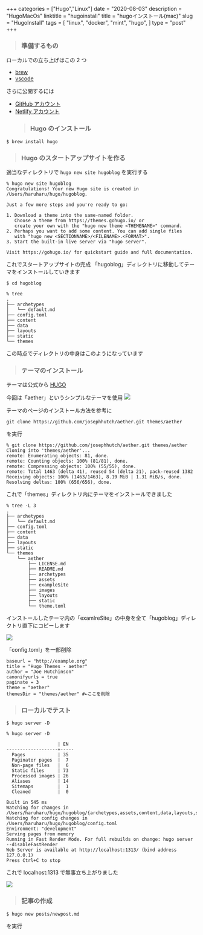 +++
categories = ["Hugo","Linux"]
date = "2020-08-03"
description = "HugoMacOs"
linktitle = "hugoinstall"
title = "hugoインストール(mac)"
slug = "HugoInstall"
tags = [
  "linux",
  "docker",
  "mint",
  "hugo",
  ]
type = "post"
+++

> ### 準備するもの

ローカルでの立ち上げはこの 2 つ

- [brew](https://brew.sh/index_ja)
- [vscode](https://code.visualstudio.com/download)

さらに公開するには

- [GitHub アカウント](https://github.co.jp/)
- [Netlify アカウント](https://www.netlify.com/)
  > ### Hugo のインストール

```
$ brew install hugo
```

> ### Hugo のスタートアップサイトを作る

適当なディレクトリで
`hugo new site hugoblog`
を実行する

```
% hugo new site hugoblog
Congratulations! Your new Hugo site is created in /Users/haruharu/hugo/hugoblog.

Just a few more steps and you're ready to go:

1. Download a theme into the same-named folder.
   Choose a theme from https://themes.gohugo.io/ or
   create your own with the "hugo new theme <THEMENAME>" command.
2. Perhaps you want to add some content. You can add single files
   with "hugo new <SECTIONNAME>/<FILENAME>.<FORMAT>".
3. Start the built-in live server via "hugo server".

Visit https://gohugo.io/ for quickstart guide and full documentation.
```

これでスタートアップサイトの完成
「hugoblog」ディレクトリに移動してテーマをインストールしていきます

```
$ cd hugoblog
```

```
% tree
.
├── archetypes
│   └── default.md
├── config.toml
├── content
├── data
├── layouts
├── static
└── themes
```

この時点でディレクトリの中身はこのようになっています

> ### テーマのインストール

テーマは公式から
[HUGO](https://themes.gohugo.io/)

今回は「aether」というシンプルなテーマを使用
![](https://lh3.googleusercontent.com/FMFhRnADI6ZPloe8QrM45Z77JcxVBZgCvShICujCwrcU_ARAjH6AcMQrWFdnJHrCCctZg9-lEeXQ2-Ogg8-uMTzMvPUUNeCIttFImbMHwq-tO0vUOUc=w1280)

テーマのページのインストール方法を参考に

```
git clone https://github.com/josephhutch/aether.git themes/aether
```

を実行

```
% git clone https://github.com/josephhutch/aether.git themes/aether
Cloning into 'themes/aether'...
remote: Enumerating objects: 81, done.
remote: Counting objects: 100% (81/81), done.
remote: Compressing objects: 100% (55/55), done.
remote: Total 1463 (delta 41), reused 54 (delta 21), pack-reused 1382
Receiving objects: 100% (1463/1463), 8.19 MiB | 1.31 MiB/s, done.
Resolving deltas: 100% (656/656), done.
```

これで「themes」ディレクトリ内にテーマをインストールできました

```
% tree -L 3
.
├── archetypes
│   └── default.md
├── config.toml
├── content
├── data
├── layouts
├── static
└── themes
    └── aether
        ├── LICENSE.md
        ├── README.md
        ├── archetypes
        ├── assets
        ├── exampleSite
        ├── images
        ├── layouts
        ├── static
        └── theme.toml
```

インストールしたテーマ内の「examlreSite」の中身を全て「hugoblog」ディレクトリ直下にコピーします

![](https://lh5.googleusercontent.com/IC-SB9-r25nqxRm_LAyA3Eel7yKLA0sGTdsBM8jGKzcKUvwsDowIfo5oWDIuG3W7yZ11HDRc_SbeupGa_eLXgvggH2Iqn8wJ_IJ4H0EUfSiC1fIdDg=w1280)

「config.toml」を一部削除

```
baseurl = "http://example.org"
title = "Hugo Themes - aether"
author = "Joe Hutchinson"
canonifyurls = true
paginate = 3
theme = "aether"
themesDir = "themes/aether" #←ここを削除
```

> ### ローカルでテスト

```
$ hugo server -D
```

```
% hugo server -D

                   | EN
-------------------+-----
  Pages            | 35
  Paginator pages  |  7
  Non-page files   |  6
  Static files     | 73
  Processed images | 26
  Aliases          | 14
  Sitemaps         |  1
  Cleaned          |  0

Built in 545 ms
Watching for changes in /Users/haruharu/hugo/hugoblog/{archetypes,assets,content,data,layouts,static,themes}
Watching for config changes in /Users/haruharu/hugo/hugoblog/config.toml
Environment: "development"
Serving pages from memory
Running in Fast Render Mode. For full rebuilds on change: hugo server --disableFastRender
Web Server is available at http://localhost:1313/ (bind address 127.0.0.1)
Press Ctrl+C to stop
```

これで localhost:1313 で無事立ち上がりました

![](https://lh3.googleusercontent.com/gx9iMFsnUYakwDhufUM3Fn5gBVZoLitb5m2bbuBDD0S5kGBNDJc6PUZNemPAHxn-9GnwP0au9NVSlnUexoLYX2V_kC1GvwVXDHZySDM99yB_skw6RXg=w1280)

> ### 記事の作成

```
$ hugo new posts/newpost.md
```

を実行
